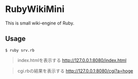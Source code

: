 # RubyWikiMini
 
This is small wiki-engine of Ruby.

## Usage

```
$ ruby srv.rb
```

> index.htmlを表示する
> http://127.0.0.1:8080/index.html

> cgi.rbの結果を表示する
> http://127.0.0.1:8080/cgi?a=hoge

